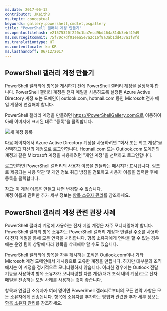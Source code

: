 ```yaml
---
ms.date: 2017-06-12
contributor: JKeithB
ms.topic: conceptual
keywords: gallery,powershell,cmdlet,psgallery
title: "PowerShell 갤러리 계정 만들기"
ms.openlocfilehash: e21575320f220c1ba7ecd9bd464a814b3ebf49d9
ms.sourcegitcommit: 75f70c7df01eea5e7a2c16f9a3ab1dd437a1f8fd
ms.translationtype: HT
ms.contentlocale: ko-KR
ms.lasthandoff: 06/12/2017
---
```

## <a name="creating-a-powershell-gallery-account"></a>PowerShell 갤러리 계정 만들기

PowerShell 갤러리에 항목을 게시하기 전에 PowerShell 갤러리 계정을 설정해야 합니다. PowerShell 갤러리 계정은 전자 메일을 사용하도록 설정된 Azure Active Directory 계정 또는 도메인이 outlook.com, hotmail.com 등인 Microsoft 전자 메일 계정에 연결해야 합니다.

PowerShell 갤러리 계정을 만들려면 https://PowerShellGallery.com으로 이동하여 아래 이미지에 표시된 대로 "등록"을 클릭합니다. 

![새 계정 등록](./images/CreatingAccount-Register.png)

다음 페이지에서 Azure Active Directory 계정을 사용하려면 "회사 또는 학교 계정"을 선택하고 자신의 계정으로 로그인합니다. Hotmail.com 또는 Outlook.com 도메인의 계정과 같은 Microsoft 계정을 사용하려면 "개인 계정"을 선택하고 로그인합니다. 

로그인하면 PowerShell 갤러리의 사용자 이름을 만들라는 메시지가 표시됩니다. 링크로 제공되는 사용 약관 및 개인 정보 취급 방침을 검토하고 사용자 이름을 입력한 후에 등록을 클릭합니다.

참고: 이 계정 이름은 만들고 나면 변경할 수 없습니다.  
계정 이름과 관련한 추가 세부 정보는 [항목 소유자 관리](https://msdn.microsoft.com/en-us/powershell/gallery/psgallery/managing-item-owners)를 참조하세요.

## <a name="recommended-practices-for-powershell-gallery-accounts"></a>PowerShell 갤러리 계정 관련 권장 사례

PowerShell 갤러리 계정에 사용하는 전자 메일 계정은 자주 모니터링해야 합니다.
PowerShell 갤러리 항목 소유자는 PowerShell 갤러리 계정과 연결된 주소를 사용하여 전자 메일을 통해 모든 연락을 처리합니다.
항목 소유자에게 연락을 할 수 없는 경우에는 운영 팀이 상황에 따라 항목을 삭제해야 할 수도 있습니다.

PowerShell 갤러리에 항목을 자주 게시하는 조직은 Outlook.com이나 기타 Microsoft 계정 도메인에서 게시용으로 고유한 계정을 만듭니다.
하지만 대부분의 조직에서는 이 계정을 정기적으로 모니터링하지 않습니다. 이러한 경우에는 Outlook 전달 기능을 사용하여 항목 소유자가 모니터링할 다른 계정(대개 조직 내의 계정)으로 전자 메일을 전송하는 모범 사례를 사용하는 것이 좋습니다.

항목과 연결된 소유자가 여러 명이면 PowerShell 갤러리로부터의 모든 연락 사항은 모든 소유자에게 전송됩니다.
항목에 소유자를 추가하는 방법과 관련한 추가 세부 정보는 [항목 소유자 관리](https://msdn.microsoft.com/en-us/powershell/gallery/psgallery/managing-item-owners)를 참조하세요. 

